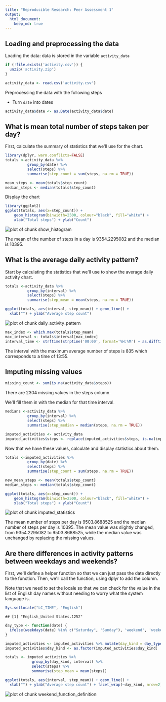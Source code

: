 ```yaml
---
title: "Reproducible Research: Peer Assessment 1"
output: 
  html_document:
    keep_md: true
---
```



## Loading and preprocessing the data
Loading the data: data is stored in the variable `activity_data`

```r
if (!file.exists('activity.csv')) {
  unzip('activity.zip')
}

activity_data <- read.csv('activity.csv')
```

Preprocessing the data with the following steps
- Turn `date` into dates


```r
activity_data$date <- as.Date(activity_data$date)
```

## What is mean total number of steps taken per day?
First, calculate the summary of statistics that we'll use for the chart.

```r
library(dplyr, warn.conflicts=FALSE)
totals <-activity_data %>%
          group_by(date) %>%
          select(steps) %>%
          summarise(step_count = sum(steps, na.rm = TRUE))

mean_steps <- mean(totals$step_count)
median_steps <- median(totals$step_count)
```

Display the chart


```r
library(ggplot2)
ggplot(totals, aes(x=step_count)) +
    geom_histogram(binwidth=2500, colour="black", fill="white") +
    xlab("Total steps") + ylab("Count")
```

![plot of chunk show_histogram](figure/show_histogram-1.png) 

The mean of the number of steps in a day is 9354.2295082 and the median is 10395.

## What is the average daily activity pattern?

Start by calculating the statistics that we'll use to show the average daily activity chart.


```r
totals <-activity_data %>%
          group_by(interval) %>%
          select(steps) %>%
          summarise(step_mean = mean(steps, na.rm = TRUE))

ggplot(totals, aes(interval, step_mean)) + geom_line() +
  xlab("") + ylab("Average step count")
```

![plot of chunk daily_activity_pattern](figure/daily_activity_pattern-1.png) 

```r
max_index <- which.max(totals$step_mean)
max_interval <- totals$interval[max_index]
interval_time <- strftime(strptime('00:00', format='%H:%M') + as.difftime(max_interval, unit='mins'), '%H:%M')
```

The interval with the maximum average number of steps is 835 which corresponds to a time of 13:55.

## Imputing missing values


```r
missing_count <- sum(is.na(activity_data$steps))
```

There are 2304 missing values in the steps column.

We'll fill them in with the median for that time interval.


```r
medians <-activity_data %>%
          group_by(interval) %>%
          select(steps) %>%
          summarise(step_median = median(steps, na.rm = TRUE))

imputed_activities <- activity_data
imputed_activities$steps <- replace(imputed_activities$steps, is.na(imputed_activities$steps), medians$step_median)
```


Now that we have these values, calculate and display statistics about them.


```r
totals <-imputed_activities %>%
          group_by(date) %>%
          select(steps) %>%
          summarise(step_count = sum(steps, na.rm = TRUE))

new_mean_steps <- mean(totals$step_count)
median_steps <- median(totals$step_count)

ggplot(totals, aes(x=step_count)) +
    geom_histogram(binwidth=2500, colour="black", fill="white") +
    xlab("Total steps") + ylab("Count")
```

![plot of chunk imputed_statistics](figure/imputed_statistics-1.png) 

The mean number of steps per day is 9503.8688525 and the median number of steps per day is 10395. The mean value was slightly changed, from 9354.2295082 to 9503.8688525, while the median value was unchanged by replacing the missing values.

## Are there differences in activity patterns between weekdays and weekends?

First, we'll define a helper function so that we can just pass the date directly to the function. Then, we'll call the function, using dplyr to add the column.

Note that we need to set the locale so that we can check for the value in the list of English day names without needing to worry what the system language is.


```r
Sys.setlocale("LC_TIME", "English")
```

```
## [1] "English_United States.1252"
```

```r
day_type <- function(date) {
  ifelse(weekdays(date) %in% c("Saturday", "Sunday"), 'weekend', 'weekday')
}

imputed_activities <- imputed_activities %>% mutate(day_kind = day_type(date))
imputed_activities$day_kind <- as.factor(imputed_activities$day_kind)

totals <- imputed_activities %>%
            group_by(day_kind, interval) %>%
            select(steps) %>%
            summarise(step_mean = mean(steps))

ggplot(totals, aes(interval, step_mean)) + geom_line() +
  xlab("") + ylab("Average step count") + facet_wrap(~day_kind, nrow=2)
```

![plot of chunk weekend_function_definition](figure/weekend_function_definition-1.png) 
